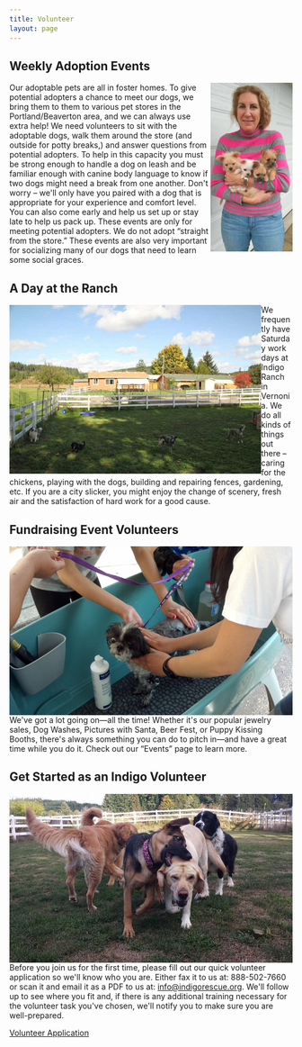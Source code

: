 ```yaml
---
title: Volunteer
layout: page
---
```


## ​Weekly Adoption Events

<img align="right" height="300" src="/assets/images/volunteer1.jpg">

Our adoptable pets are all in foster homes. To give potential adopters a chance to meet our dogs, we bring them to them to various pet stores in the Portland/Beaverton area, and we can always use extra help!  We need volunteers to sit with the adoptable dogs, walk them around the store (and outside for potty breaks,) and answer questions from potential adopters. To help in this capacity you must be strong enough to handle a dog on leash and be familiar enough with canine body language to know if two dogs might need a break from one another. Don't worry – we'll only have you paired with a dog that is appropriate for your experience and comfort level. You can also come early and help us set up or stay late to help us pack up. These events are only for meeting potential adopters. We do not adopt “straight from the store.” These events are also very important for socializing many of our dogs that need to learn some social graces.

## A Day at the Ranch

<img align="left" height="300" src="/assets/images/volunteer2.jpg">

We frequently have Saturday work days at Indigo Ranch in Vernonia. We do all kinds of things out there – caring for the chickens, playing with the dogs, building and repairing fences, gardening, etc. If you are a city slicker, you might enjoy the change of scenery, fresh air and the satisfaction of hard work for a good cause.

## Fundraising Event Volunteers

<img align="right" height="300" src="/assets/images/volunteer3.jpg">

We've got a lot going on—all the time!  Whether it's our popular jewelry sales, Dog Washes, Pictures with Santa, Beer Fest, or Puppy Kissing Booths, there's always something you can do to pitch in—and have a great time while you do it. Check out our “Events” page to learn more.

## Get Started as an Indigo Volunteer

<img align="left" height="300" src="/assets/images/volunteer4.jpg">

Before you join us for the first time, please fill out our quick volunteer application so we'll know who you are. Either fax it to us at: 888-502-7660 or scan it and email it as a PDF to us at: info@indigorescue.org. We'll follow up to see where you fit and, if there is any additional training necessary for the volunteer task you've chosen, we'll notify you to make sure you are well-prepared. 

[Volunteer Application](/assets/pdf/VolunteerApp.pdf)
